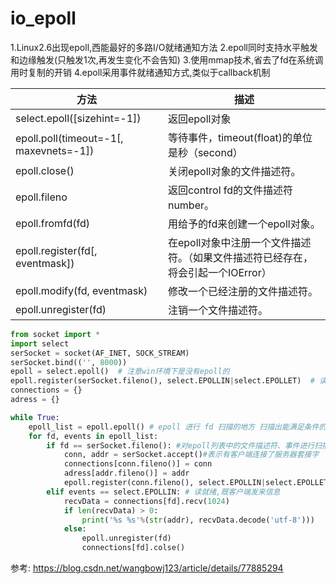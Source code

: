 # io_epoll




1.Linux2.6出现epoll,西能最好的多路I/O就绪通知方法
2.epoll同时支持水平触发和边缘触发(只触发1次,再发生变化不会告知)
3.使用mmap技术,省去了fd在系统调用时复制的开销
4.epoll采用事件就绪通知方式,类似于callback机制

方法|描述
--|--
select.epoll([sizehint=-1])|返回epoll对象
epoll.poll(timeout=-1[, maxevnets=-1])|等待事件，timeout(float)的单位是秒（second）
epoll.close()|关闭epoll对象的文件描述符。
epoll.fileno|返回control fd的文件描述符number。
epoll.fromfd(fd)|用给予的fd来创建一个epoll对象。
epoll.register(fd[, eventmask])|在epoll对象中注册一个文件描述符。（如果文件描述符已经存在，将会引起一个IOError）
epoll.modify(fd, eventmask)|修改一个已经注册的文件描述符。
epoll.unregister(fd)|注销一个文件描述符。

```python
from socket import *
import select
serSocket = socket(AF_INET, SOCK_STREAM)
serSocket.bind(('', 8000))
epoll = select.epoll()  # 注意win环境下是没有epoll的
epoll.register(serSocket.fileno(), select.EPOLLIN|select.EPOLLET)  # 读就绪|边缘触发
connections = {}
adress = {}

while True:
    epoll_list = epoll.epoll() # epoll 进行 fd 扫描的地方 扫描出能满足条件的套接字，添加进列表中
    for fd, events in epoll_list:
        if fd == serSocket.fileno(): #对epoll列表中的文件描述符、事件进行扫描
            conn, addr = serSocket.accept()#表示有客户端连接了服务器套接字
            connections[conn.fileno()] = conn
            adress[addr.fileno()] = addr
            epoll.register(conn.fileno(), select.EPOLLIN|select.EPOLLET)
        elif events == select.EPOLLIN: # 读就绪,既客户端发来信息
            recvData = connections[fd].recv(1024)
            if len(recvData) > 0:
                print('%s %s'%(str(addr), recvData.decode('utf-8')))
            else:
                epoll.unregister(fd)
                connections[fd].colse()

```






参考:
https://blog.csdn.net/wangbowj123/article/details/77885294